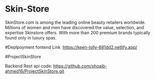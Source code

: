 # Skin-Store

SkinStore.com is among the leading online beauty retailers worldwide. Millions of women and men have discovered the value, selection, and expertise Skinstore offers. With more than 200 premium brands typically found only in luxury spas.

#Deplpoyment fontend Link :https://keen-lolly-681dd2.netlify.app/



#ProjectSkinStore

Backend Rest api code: 
https://github.com/shoaib-ahmed16/ProjectSkinStore.git
